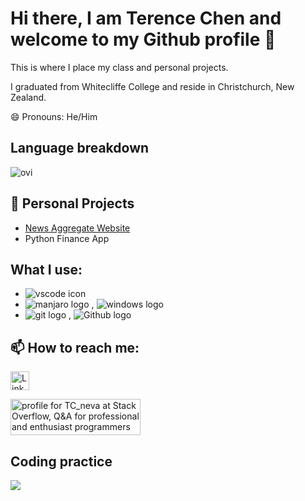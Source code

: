 # Hi there, I am Terence Chen and welcome to my Github profile 👋
This is where I place my class and personal projects.

I graduated from Whitecliffe College and reside in Christchurch, New Zealand.

😄 Pronouns: He/Him

## Language breakdown

<img src="https://github-readme-stats-sigma-five.vercel.app/api/top-langs?username=TcPirate1&show_icons=true&locale=en&layout=compact&theme=chartreuse-dark" alt="ovi" />

## 🔭 Personal Projects
- [News Aggregate Website](https://github.com/TcPirate1/Newsly)
- Python Finance App

## What I use:
- <img src="https://img.shields.io/badge/VSCode-0078D4?style=for-the-badge&logo=visual%20studio%20code&logoColor=white" alt="vscode icon"/>
- <img src="https://img.shields.io/badge/manjaro-35BF5C?style=for-the-badge&logo=manjaro&logoColor=white" alt="manjaro logo"/> , <img src="https://img.shields.io/badge/Windows-0078D6?style=for-the-badge&logo=windows&logoColor=white" alt="windows logo"/>
- <img src="https://img.shields.io/badge/GIT-E44C30?style=for-the-badge&logo=git&logoColor=white" alt="git logo"/> , <img src="https://img.shields.io/badge/GitHub-100000?style=for-the-badge&logo=github&logoColor=white" alt="Github logo"/>

## 📫 How to reach me:

<a href="https://www.linkedin.com/in/terence-dongxu-chen" target="_blank"><img align="center" src="https://github.com/mishmanners/MishManners/blob/master/socials/transparent-Linkedin-logo-icon.png" alt="Linkedin Profile" height="30" /></a>

<a href="https://stackoverflow.com/users/22069618/tc-neva" target="_blank"><img src="https://stackoverflow.com/users/flair/22069618.png?theme=clean" width="208" height="58" alt="profile for TC_neva at Stack Overflow, Q&amp;A for professional and enthusiast programmers" title="profile for TC_neva at Stack Overflow, Q&amp;A for professional and enthusiast programmers"></a>

## Coding practice

<a href="https://www.codewars.com/users/TcPirate1" target="_blank"><img src="https://www.codewars.com/users/TcPirate1/badges/micro"></a>
<!--
**TcPirate1/TcPirate1** is a ✨ _special_ ✨ repository because its `README.md` (this file) appears on your GitHub profile.

Here are some ideas to get you started:

- 🔭 I’m currently working on ...
- 🌱 I’m currently learning ...
- 👯 I’m looking to collaborate on ...
- 🤔 I’m looking for help with ...
- 💬 Ask me about ...
- 📫 How to reach me: ...
- 😄 Pronouns: ...
- ⚡ Fun fact: ...
-->
